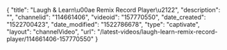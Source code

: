 {
    "title": "Laugh & Learn\u00ae Remix Record Player\u2122",
    "description": "",
    "channelid": "114661406",
    "videoid": "157770550",
    "date_created": "1522700423",
    "date_modified": "1522786678",
    "type": "captivate",
    "layout": "channelVideo",
    "url": "\/latest-videos\/laugh-learn-remix-record-player\/114661406-157770550"
}